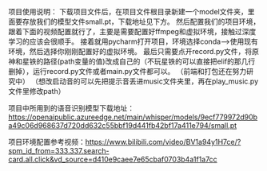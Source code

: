 项目使用说明：
下载项目文件后，在项目文件根目录新建一个model文件夹，里面要存放我们的模型文件small.pt，下载地址见下方。
然后配置我们的项目环境，跟着下面的视频配置就行了，主要是需要配置好ffmpeg和虚拟环境，接触过深度学习的应该会很顺手。
接着就用pycharm打开项目，环境选择conda—>使用现有环境，然后选择你刚刚配置好的虚拟环境。
最后只需要点开record.py文件，将原神和星铁的路径(path变量的值)改成自己的（不玩星铁的可以直接把elif的那几行删掉），运行record.py文件或者main.py文件都可以。
（前端和打包还在努力研究中）
（想改启动音的可以先把提示音丢进music文件夹里，再在play_music.py文件里修改path）

项目中所用到的语音识别模型下载地址：https://openaipublic.azureedge.net/main/whisper/models/9ecf779972d90ba49c06d968637d720dd632c55bbf19d441fb42bf17a411e794/small.pt

项目环境配置参考视频：https://www.bilibili.com/video/BV1a94y1H7ce/?spm_id_from=333.337.search-card.all.click&vd_source=d410e9caee7e65cbaf0703b4a1f1a7cc
